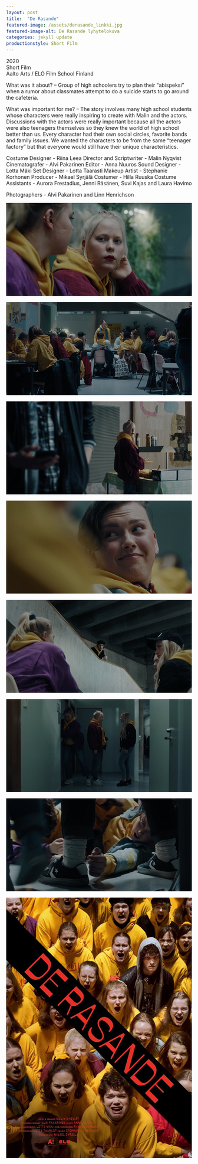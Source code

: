 ```yaml
---
layout: post
title:  "De Rasande"
featured-image: /assets/derasande_linkki.jpg
featured-image-alt: De Rasande lyhytelokuva
categories: jekyll update
productionstyle: Short Film
---
```

  2020  
  Short Film  
  Aalto Arts / ELO Film School Finland  
<p></p>
<div class="post-text-alone">  
  What was it about? – Group of high schoolers try to plan their “abispeksi”  when a rumor about classmates attempt to do a suicide starts to go around the cafeteria.  
</div>
<p></p>
<div class="post-text-alone">  
  What was important for me? – The story involves many high school students whose characters were really inspiring to create with Malin and the actors. Discussions with the actors were really important because all the actors were also teenagers themselves so they knew the world of high school better than us. Every character had their own social circles, favorite bands and family issues. We wanted the characters to be from the same “teenager factory” but that everyone would still have their unique characteristics.  
</div>
<p></p>
  Costume Designer - Riina Leea  
  Director and Scriptwriter - Malin Nyqvist  
  Cinematografer - Alvi Pakarinen  
  Editor - Anna Nuuros  
  Sound Designer - Lotta Mäki  
  Set Designer - Lotta Taarasti  
  Makeup Artist - Stephanie Korhonen  
  Producer - Mikael Syrjälä  
  Costumer - Hilla Ruuska  
  Costume Assistants - Aurora Frestadius, Jenni Räsänen, Suvi Kajas and Laura Havimo  

  Photographers - Alvi Pakarinen and Linn Henrichson

![alt text](/assets/projects/derasande2.jpg)

![alt text](/assets/projects/derasande3.jpg)

![alt text](/assets/projects/derasande4.jpg)

![alt text](/assets/projects/derasande5.jpg)

![alt text](/assets/projects/derasande6.jpg)

![alt text](/assets/projects/derasande7.jpg)

![alt text](/assets/projects/derasande8.jpg)

![alt text](/assets/projects/derasande1.jpg)